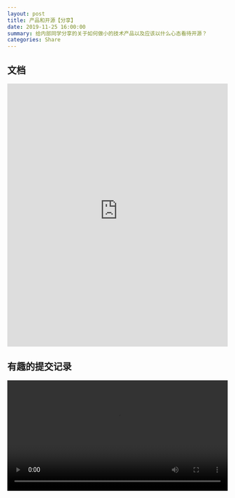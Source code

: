```yaml
---
layout: post
title: 产品和开源【分享】
date: 2019-11-25 16:00:00
summary: 给内部同学分享的关于如何做小的技术产品以及应该以什么心态看待开源？
categories: Share
---
```


## 文档

<iframe src="https://qpluspicture.oss-cn-beijing.aliyuncs.com/ts-upload/oN9nbH.pdf" width="100%" height="600px" frameborder="no" border="0" marginwidth="0" marginheight="0" scrolling="no" allowtransparency="yes"></iframe>

## 有趣的提交记录

<video width="100%" controls>
  <source src="https://qpluspicture.oss-cn-beijing.aliyuncs.com/tfUCLw/code-commit.mp4" type="video/mp4">
</video>
